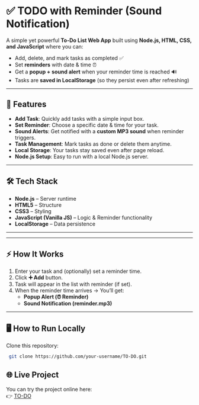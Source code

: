 # ✅ TODO with Reminder (Sound Notification)

A simple yet powerful **To-Do List Web App** built using **Node.js, HTML, CSS, and JavaScript** where you can:
- Add, delete, and mark tasks as completed ✅  
- Set **reminders** with date & time ⏰  
- Get a **popup + sound alert** when your reminder time is reached 🔊  
- Tasks are **saved in LocalStorage** (so they persist even after refreshing)  

---

## 🚀 Features
- **Add Task**: Quickly add tasks with a simple input box.  
- **Set Reminder**: Choose a specific date & time for your task.  
- **Sound Alerts**: Get notified with a **custom MP3 sound** when reminder triggers.  
- **Task Management**: Mark tasks as done or delete them anytime.  
- **Local Storage**: Your tasks stay saved even after page reload.  
- **Node.js Setup**: Easy to run with a local Node.js server.  

---

## 🛠️ Tech Stack
- **Node.js** – Server runtime  
- **HTML5** – Structure  
- **CSS3** – Styling  
- **JavaScript (Vanilla JS)** – Logic & Reminder functionality  
- **LocalStorage** – Data persistence  

---

---

## ⚡ How It Works
1. Enter your task and (optionally) set a reminder time.  
2. Click **➕ Add** button.  
3. Task will appear in the list with reminder (if set).  
4. When the reminder time arrives → You’ll get:  
   - **Popup Alert (⏰ Reminder)**  
   - **Sound Notification (reminder.mp3)**   

---

## 🖥️ How to Run Locally
 Clone this repository:
  ```bash
   git clone https://github.com/your-username/TO-DO.git
```
## 🌐 Live Project

You can try the project online here:  
👉 [TO-DO](https://sompa-bhui.github.io/TO-DO/)
